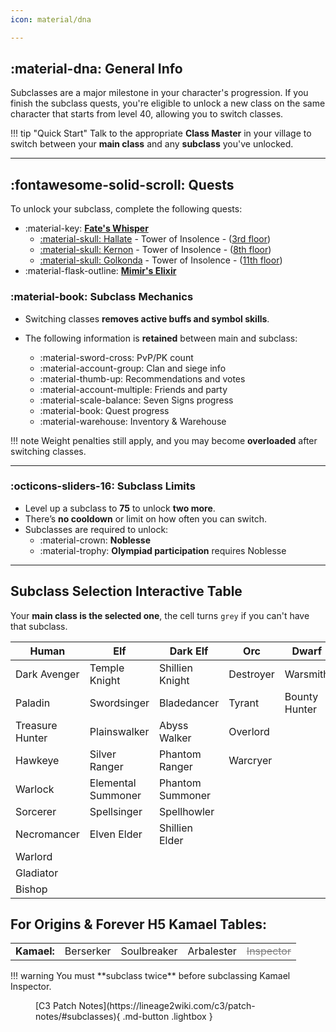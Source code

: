 ```yaml
---
icon: material/dna

---
```

<style>

table td.off {
    color: grey;
    text-decoration: line-through;
}

table td {
    cursor: pointer;
}


table td.selected {
    font-size: large;
    font-weight: bold;
}

</style>

## :material-dna: General Info


Subclasses are a major milestone in your character's progression. If you finish the subclass quests,
you're eligible to unlock a new class on the same character that starts from level 40, 
allowing you to switch classes.

!!! tip "Quick Start"
    Talk to the appropriate **Class Master** in your village to switch between your **main class** and any **subclass** you've unlocked.

---

## :fontawesome-solid-scroll: Quests
To unlock your subclass, complete the following quests:

- :material-key: [**Fate's Whisper**](https://lineage2wiki.com/c4/quest/234/fates-whisper/)
    - [:material-skull: Hallate](https://lineage2wiki.com/c4/monster/10220/death-lord-hallate-raid-boss/) - Tower of Insolence - ([3rd floor](https://postimg.cc/ZRLXJ3Vw))
    - [:material-skull: Kernon](https://lineage2wiki.com/c4/monster/10054/kernon-raid-boss/) - Tower of Insolence - ([8th floor](https://postimg.cc/zBN9mpSL))
    - [:material-skull: Golkonda](https://lineage2wiki.com/c4/monster/10126/longhorn-golkonda-raid-boss/) - Tower of Insolence - ([11th floor](https://postimg.cc/d3tp31fw))
- :material-flask-outline: [**Mimir's Elixir**](https://lineage2wiki.com/c4/quest/235/mimirs-elixir/)

### :material-book: Subclass Mechanics

- Switching classes **removes active buffs and symbol skills**.
- The following information is **retained** between main and subclass:

    - :material-sword-cross: PvP/PK count
    - :material-account-group: Clan and siege info
    - :material-thumb-up: Recommendations and votes
    - :material-account-multiple: Friends and party
    - :material-scale-balance: Seven Signs progress
    - :material-book: Quest progress
    - :material-warehouse: Inventory & Warehouse

!!! note 
    Weight penalties still apply, and you may become **overloaded** after switching classes.

---

### :octicons-sliders-16: Subclass Limits

- Level up a subclass to **75** to unlock **two more**.
- There’s **no cooldown** or limit on how often you can switch.
- Subclasses are required to unlock:
    - :material-crown: **Noblesse**
    - :material-trophy: **Olympiad participation** requires Noblesse

---

## Subclass Selection Interactive Table

Your **main class is the selected one**, the cell turns `grey` if you can't have that subclass.

| Human           | Elf                | Dark Elf         | Orc       | Dwarf         |
|-----------------|--------------------|------------------|-----------|---------------|
| Dark Avenger    | Temple Knight      | Shillien Knight  | Destroyer | Warsmith      |
| Paladin         | Swordsinger        | Bladedancer      | Tyrant    | Bounty Hunter |
| Treasure Hunter | Plainswalker       | Abyss Walker     | Overlord  |               |
| Hawkeye         | Silver Ranger      | Phantom Ranger   | Warcryer  |               |
| Warlock         | Elemental Summoner | Phantom Summoner |           |               |
| Sorcerer        | Spellsinger        | Spellhowler      |           |               |
| Necromancer     | Elven Elder        | Shillien Elder   |           |               |
| Warlord         |                    |                  |           |               |
| Gladiator       |                    |                  |           |               |
| Bishop          |                    |                  |           |               |

## For Origins & Forever H5 Kamael Tables:

<table>
    <tbody>
    <tr>
        <td style="font-weight: bold; border-right: .05rem solid var(--md-typeset-table-color);">Kamael:</td>
        <td>Berserker</td>
        <td>Soulbreaker</td>
        <td>Arbalester</td>
        <td class="off" style="cursor: not-allowed;">Inspector</td>
    </tr>
    </tbody>
</table>
!!! warning
    You must **subclass twice** before subclassing Kamael Inspector.


    
<script>
(function() {
    function initTableInteractions() {
        const cells = document.querySelectorAll("table td");
        if (cells.length === 0) return;

        const excluded = ["Inspector", "Kamael:"];

        cells.forEach(cell => {
            cell.addEventListener("click", () => {
                const cellValue = cell.textContent.trim();
                if (excluded.includes(cellValue)) return;

                const offTargets = getOffTargets(cellValue);
            
                cells.forEach(c => {
                    const value = c.textContent.trim();
                    c.classList.remove("selected");

                    if (offTargets.includes(value)) {
                        c.classList.add("off");
                    } else {
                        c.classList.remove("off");
                    }
                    if (value === cellValue) {
                        c.classList.add("selected");
                    }
                });
            });
        });

        function getOffTargets(cellValue) {
            const map = {
        "Dark Avenger": ["Temple Knight", "Shillien Knight", "Paladin", "Warsmith", "Overlord", "Berserker", "Soulbreaker", "Arbalester", "Inspector"],

        "Paladin": ["Dark Avenger", "Shillien Knight", "Temple Knight", "Warsmith", "Overlord", "Berserker", "Soulbreaker", "Arbalester", "Inspector"],
      
        "Temple Knight": ["Dark Avenger", "Shillien Knight", "Warsmith", "Paladin", "Bladedancer", "Abyss Walker", "Overlord", "Phantom Ranger", 
        "Phantom Summoner", "Spellhowler", "Shillien Elder", "Berserker", "Soulbreaker", "Arbalester", "Inspector"],

        "Shillien Knight": ["Dark Avenger", "Temple Knight", "Warsmith", "Paladin", "Swordsinger", "Overlord", "Plainswalker", "Silver Ranger", "Elemental Summoner", "Spellsinger", "Elven Elder", "Berserker", "Soulbreaker", "Arbalester", "Inspector"],

        "Destroyer": ["Warsmith", "Overlord", "Berserker", "Soulbreaker", "Arbalester", "Inspector"],

        "Warsmith": ["Overlord", "Berserker", "Soulbreaker", "Arbalester", "Inspector"],

        "Swordsinger": ["Shillien Knight", "Bladedancer", "Abyss Walker", "Phantom Ranger", "Phantom Summoner", "Spellhowler", "Shillien Elder", "Overlord", "Warsmith", "Berserker", "Soulbreaker", "Arbalester", "Inspector"],

        "Bladedancer": ["Temple Knight", "Swordsinger", "Plainswalker", "Silver Ranger", "Elemental Summoner", "Spellsinger", "Elven Elder",  "Warsmith", "Overlord", "Berserker", "Soulbreaker", "Arbalester", "Inspector"],
        
        "Tyrant": ["Warsmith", "Overlord", "Berserker", "Soulbreaker", "Arbalester", "Inspector"],

        "Bounty Hunter": ["Warsmith", "Overlord", "Berserker", "Soulbreaker", "Arbalester", "Inspector"],

        "Treasure Hunter": ["Plainswalker", "Abyss Walker", "Warsmith", "Overlord", "Berserker", "Soulbreaker", "Arbalester", "Inspector"],

        "Plainswalker": ["Treasure Hunter", "Shillien Knight", "Bladedancer", "Abyss Walker", "Phantom Ranger", "Phantom Summoner", "Spellhowler", "Shillien Elder", "Warsmith", "Overlord", "Berserker", "Soulbreaker", "Arbalester", "Inspector"],

        "Abyss Walker": ["Temple Knight", "Swordsinger", "Plainswalker", "Silver Ranger", "Elemental Summoner", "Spellsinger", "Elven Elder", "Treasure Hunter", "Warsmith", "Overlord", "Berserker", "Soulbreaker", "Arbalester", "Inspector"],

        "Overlord": ["Warsmith", "Berserker", "Soulbreaker", "Arbalester", "Inspector"],

        "Hawkeye": ["Silver Ranger", "Phantom Ranger", "Warsmith", "Overlord", "Berserker", "Soulbreaker", "Arbalester", "Inspector"],
        
        "Silver Ranger": ["Hawkeye", "Shillien Knight", "Bladedancer", "Abyss Walker", "Phantom Ranger", "Phantom Summoner", "Spellhowler", "Shillien Elder", "Overlord", "Warsmith", "Berserker", "Soulbreaker", "Arbalester", "Inspector"],

        "Phantom Ranger": ["Hawkeye", "Temple Knight", "Swordsinger", "Plainswalker", "Silver Ranger", "Elemental Summoner", "Spellsinger", "Elven Elder", "Warsmith", "Overlord", "Berserker", "Soulbreaker", "Arbalester", "Inspector"],

        "Warcryer": ["Overlord", "Warsmith", "Berserker", "Soulbreaker", "Arbalester", "Inspector"],

        "Warlock": ["Elemental Summoner", "Phantom Summoner", "Warsmith", "Overlord", "Berserker", "Soulbreaker", "Arbalester", "Inspector"],

        "Elemental Summoner": ["Warlock", "Shillien Knight", "Bladedancer", "Abyss Walker", "Phantom Ranger", "Phantom Summoner", "Spellhowler", "Shillien Elder", "Overlord", "Warsmith", "Berserker", "Soulbreaker", "Arbalester", "Inspector"],

        "Phantom Summoner": ["Warlock", "Temple Knight", "Swordsinger", "Plainswalker", "Silver Ranger", "Elemental Summoner", "Spellsinger", "Elven Elder", "Warsmith", "Overlord", "Berserker", "Soulbreaker", "Arbalester", "Inspector"],

        "Sorcerer": ["Spellsinger", "Spellhowler", "Warsmith", "Overlord", "Berserker", "Soulbreaker", "Arbalester", "Inspector"],

        "Spellsinger": ["Sorcerer", "Shillien Knight", "Bladedancer", "Abyss Walker", "Phantom Ranger", "Phantom Summoner", "Spellhowler", "Shillien Elder", "Overlord", "Warsmith", "Berserker", "Soulbreaker", "Arbalester", "Inspector"],

        "Spellhowler": ["Sorcerer", "Temple Knight", "Swordsinger", "Plainswalker", "Silver Ranger", "Elemental Summoner", "Spellsinger", "Elven Elder", "Warsmith", "Overlord", "Berserker", "Soulbreaker", "Arbalester", "Inspector"],

        "Necromancer": ["Overlord", "Warsmith", "Berserker", "Soulbreaker", "Arbalester", "Inspector"],

        "Elven Elder": ["Shillien Knight", "Bladedancer", "Abyss Walker", "Phantom Ranger", "Phantom Summoner", "Spellhowler", "Shillien Elder", "Overlord", "Warsmith", "Berserker", "Soulbreaker", "Arbalester", "Inspector"],

        "Shillien Elder": ["Temple Knight", "Swordsinger", "Plainswalker", "Silver Ranger", "Elemental Summoner", "Spellsinger", "Elven Elder", "Warsmith", "Overlord", "Berserker", "Soulbreaker", "Arbalester", "Inspector"],

        "Warlord": ["Warsmith", "Overlord", "Berserker", "Soulbreaker", "Arbalester", "Inspector"],

        "Gladiator": ["Warsmith", "Overlord", "Berserker", "Soulbreaker", "Arbalester", "Inspector"],

        "Bishop": ["Warsmith", "Overlord", "Berserker", "Soulbreaker", "Arbalester", "Inspector"],

        "Prophet": ["Warsmith", "Overlord", "Berserker", "Soulbreaker", "Arbalester", "Inspector"],

        "Berserker": ["Inspector", "Dark Avenger", "Temple Knight", "Shillien Knight", "Destroyer", "Warsmith", "Paladin", "Swordsinger", "Bladedancer", "Tyrant", "Bounty Hunter", "Treasure Hunter", "Plainswalker", "Abyss Walker",  "Overlord", "Hawkeye", "Silver Ranger", "Phantom Ranger", "Warcryer", "Warlock", "Elemental Summoner", "Phantom Summoner", "Sorcerer", "Spellsinger", "Spellhowler", "Necromancer", "Elven Elder", "Shillien Elder", "Warlord", "Gladiator", "Bishop", "Prophet"],

        "Soulbreaker": ["Inspector", "Dark Avenger", "Temple Knight", "Shillien Knight", "Destroyer", "Warsmith", "Paladin", "Swordsinger", "Bladedancer", "Tyrant", "Bounty Hunter", "Treasure Hunter", "Plainswalker", "Abyss Walker",  "Overlord", "Hawkeye", "Silver Ranger", "Phantom Ranger", "Warcryer", "Warlock", "Elemental Summoner", "Phantom Summoner", "Sorcerer", "Spellsinger", "Spellhowler", "Necromancer", "Elven Elder", "Shillien Elder", "Warlord", "Gladiator", "Bishop", "Prophet"],

        "Arbalester": ["Inspector", "Dark Avenger", "Temple Knight", "Shillien Knight", "Destroyer", "Warsmith", "Paladin", "Swordsinger", "Bladedancer", "Tyrant", "Bounty Hunter", "Treasure Hunter", "Plainswalker", "Abyss Walker",  "Overlord", "Hawkeye", "Silver Ranger", "Phantom Ranger", "Warcryer", "Warlock", "Elemental Summoner", "Phantom Summoner", "Sorcerer", "Spellsinger", "Spellhowler", "Necromancer", "Elven Elder", "Shillien Elder", "Warlord", "Gladiator", "Bishop", "Prophet"],
            };
            return map[cellValue] || [];
        }
    }

    document.addEventListener('DOMContentLoaded', initTableInteractions);

    if (typeof document$ !== 'undefined') {
        document$.subscribe(function() {
            setTimeout(initTableInteractions, 100);
        });
    }

    if (document.readyState === 'complete') {
        initTableInteractions();
    }
})();

</script>

<figure markdown="span">
[C3 Patch Notes](https://lineage2wiki.com/c3/patch-notes/#subclasses){ .md-button .lightbox }
</figure>


